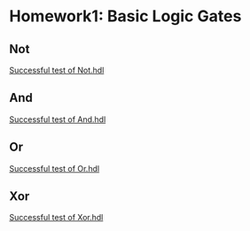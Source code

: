 # Homework1: Basic Logic Gates

## Not

[Successful test of Not.hdl](./images/Not.png)

## And

[Successful test of And.hdl](./images/And.png)

## Or

[Successful test of Or.hdl](./images/Or.png)

## Xor

[Successful test of Xor.hdl](./images/Xor.png)
